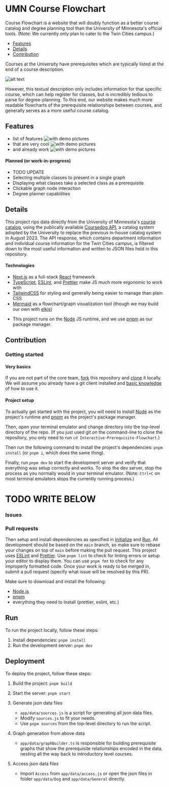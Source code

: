 <!-- ensure this structure makes sense and add placeholders for info about front-end -- also cut out some of the excess detail on back-end -- and make sure contribution/setup/installation instructions are up-to-date/still working -- then finally review all writing to keep it reasonably concise -->
<!-- also format this properly with good word-wrapping at ~80 chars -->

# UMN Course Flowchart

<!--1.0: add a link to the deployed site on these first two words-->
Course Flowchart is a website that will doubly function as a better course catalog and degree planning tool than the University of Minnesota's official tools. (Note: We currently only plan to cater to the Twin Cities campus.)

- [Features](#features)
- [Details](#details)
- [Contribution](#contribution)

Courses at the University have prerequisites which are typically listed at the end of a course description.

![alt text](public/demo/example-description.png)
<!--TODO add the 4041 catalog picture-->

<!--While we're at it, perhaps show off how unintuitive and awful the official catalog is to use-->

However, this textual description only includes information for that specific course, which can help register for classes, but is incredibly tedious to parse for degree-planning. To this end, our website makes much more readable flowcharts of the prerequisite relationships between courses, and generally serves as a more useful course catalog.

## Features

- list of features
![with demo pictures](public/demo/feature1.png)
- that are very cool
![with demo pictures](public/demo/feature2.png)
- and already work
![with demo pictures](public/demo/feature3.png)
<!--TODO make these pictures-->

#### Planned (or work-in-progress)

- TODO UPDATE
- Selecting multiple classes to present in a single graph
- Displaying what classes take a selected class as a prerequisite
- Clickable graph node interaction
- Degree planner capabilities

## Details

This project rips data directly from the University of Minnesota's [course catalog](https://umtc.catalog.prod.coursedog.com/courses), using the publically available [Coursedog API](https://coursedog.docs.apiary.io/), a catalog system adopted by the University to replace the previous in-house catalog system in August 2023. The API response, which contains department information and individual course information for the Twin Cities campus, is filtered down to the most useful information and written to JSON files held in this repository.
<!--This last part should be updated upon relational database-->

#### Technologies

- [Next.js](https://nextjs.org/) as a full-stack [React](https://react.dev/) framework
- [TypeScript](https://www.typescriptlang.org/), [ESLint](https://eslint.org/), and [Prettier](https://prettier.io/) make JS much more ergonomic to work with
- [TailwindCSS](https://tailwindcss.com/) for styling and generally being easier to manage than plain CSS
- [Mermaid](https://mermaid.js.org/) as a flowchart/graph visualization tool (though we may build our own with [elkjs](https://github.com/kieler/elkjs))
<!--If we migrate to using an actual relational database, this is where a bullet point should be added for that-->
- This project runs on the [Node](https://nodejs.org/) JS runtime, and we use [pnpm](https://pnpm.io/) as our package manager.

## Contribution

### Getting started

#### Very basics

If you are not part of the core team, [fork](https://docs.github.com/articles/fork-a-repo) this repository and [clone](https://docs.github.com/articles/cloning-a-repository) it locally. We will assume you already have a git client installed and [basic knowledge](https://learngitbranching.js.org/) of how to use it.

#### Project setup

To actually get started with the project, you will need to install [Node](https://nodejs.org/en/download) as the project's runtime and [pnpm](https://pnpm.io/installation) as the project's package manager.

Then, open your terminal emulator and change directory into the top-level directory of the repo. (If you just used git on the command-line to clone the repository, you only need to run `cd Interactive-Prerequisite-Flowchart`.)

Then run the following command to install the project's dependencies: `pnpm install` (or `pnpm i`, which does the same thing).

Finally, run `pnpm dev` to start the development server and verify that everything was setup correctly and works. To stop the dev server, stop the process as you normally would in your terminal emulator. (Note: `Ctrl+C` on most terminal emulators stops the currently running process.)

# TODO WRITE BELOW

### Issues

### Pull requests

Then setup and install dependencies as specified in [Initialize](#initialize) and [Run](#run). All development should be based on the `main` branch, so make sure to rebase your changes on top of `main` before making the pull request. This project uses [ESLint](https://eslint.org/) and [Prettier](https://prettier.io/). Use `pnpm lint` to check for linting errors or setup your editor to display them. You can use `pnpm fmt` to check for any improperly formatted code. Once your work is ready to be merged in, submit a pull request (specify what issue will be resolved by this PR).

Make sure to download and install the following:
- [Node.js](https://nodejs.org/)
- [pnpm](https://pnpm.io/)
- everything they need to install (prettier, eslint, etc.)

## Run

To run the project locally, follow these steps:
1. Install dependencies: `pnpm install`
2. Run the development server: `pnpm dev`

## Deployment

To deploy the project, follow these steps:
1. Build the project: `pnpm build`
2. Start the server: `pnpm start`

5. Generate json data files
   - `app/data/sources.js` is a script for generating all json data files.
   - Modify `sources.js` to fit your needs.
   - Use `pnpm sources` from the top-level directory to run the script.

4. Graph generation from above data
   - `app/data/graphBuilder.ts` is responsible for building prerequisite graphs that show the prerequisite relationships encoded in the data, nesting all the way back to introductory level courses.
6. Access json data files
   - Import `Access` from `app/data/access.js` or open the json files in folder `app/data/Dog` and `app/data/General` directly.
